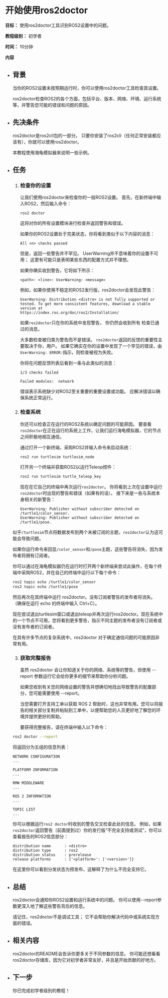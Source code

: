 # 开始使用ros2doctor



**目标：** 使用ros2doctor工具识别ROS2设置中的问题。

**教程级别：** 初学者

**时间：** 10分钟

**内容**



- ## 背景

    当你的ROS2设置未按预期运行时，你可以使用ros2doctor工具检查其设置。

    ros2doctor检查ROS2的各个方面，包括平台、版本、网络、环境、运行系统等，并警告您可能的错误和问题的原因。

- ## 先决条件

    ros2doctor是ros2cli包的一部分。 
    只要你安装了ros2cli（任何正常安装都应该有），你就可以使用ros2doctor。

    本教程使用海龟模拟器来说明一些示例。

- ## 任务

    1. ### 检查你的设置
    
        让我们使用ros2doctor来检查你的一般ROS2设置。
        首先，在新终端中输入ROS2，然后输入命令：
        
        ```
        ros2 doctor
        ```
        
        这将对你的所有设置模块进行检查并返回警告和错误。

        如果你的ROS2设置处于完美状态，你将看到类似于以下内容的消息：
        
        ```
        All <n> checks passed
        ```
        
        但是，返回一些警告并不罕见。 
        UserWarning并不意味着你的设置不可用； 
        这更有可能只是表明某些东西的配置方式并不理想。

        如果你确实收到警告，它将如下所示：
        
        ```
        <path>: <line>: UserWarning: <message>
        ```
        
        例如，如果你使用不稳定的ROS2发行版，ros2doctor会发现此警告：
        
        ```
        UserWarning: Distribution <distro> is not fully supported or tested. To get more consistent features, download a stable version at 
        https://index.ros.org/doc/ros2/Installation/
        ```
        
        如果```ros2doctor```只在你的系统中发现警告，
        你仍然会收到所有 <n> 检查已通过的消息。

        大多数检查被归类为警告而不是错误。
        ```ros2doctor```返回的反馈的重要性主要取决于你，用户。
        如果它确实在你的设置中发现了一个罕见的错误，由```UserWarning: ERROR:```指示，则检查被视为失败。
  
        你将在问题反馈列表后看到一条与此类似的消息：
  
        ```
        1/3 checks failed

        Failed modules:  network
        ```
  
        错误表示系统缺少对ROS2至关重要的重要设置或功能。
        应解决错误以确保系统正常运行。

  
  
  2. ### 检查系统

        你还可以检查正在运行的ROS2系统以确定问题的可能原因。
        要查看```ros2doctor```在正在运行的系统上工作，让我们运行海龟模拟器，它的节点之间积极地相互通信。

        通过打开一个新终端，采购ROS2并输入命令来启动系统：

        ```bash
        ros2 run turtlesim turtlesim_node
        ```

        打开另一个终端并获取ROS2以运行Teleop控件：

        ```bash
        ros2 run turtlesim turtle_teleop_key
        ```

        现在在它自己的终端中再次运行```ros2doctor```。
        你将看到上次在设置中运行```ros2doctor```时出现的警告和错误（如果有的话）。
        接下来是一些与系统本身相关的新警告：

        ```
        UserWarning: Publisher without subscriber detected on /turtle1/color_sensor.
        UserWarning: Publisher without subscriber detected on /turtle1/pose.
        ```
    
    似乎```/turtlesim```节点将数据发布到两个未被订阅的主题，```ros2doctor```认为这可能会导致问题。

    如果你运行命令来回显```/color_sensor```和```/pose```主题，这些警告将消失，因为发布者将拥有订阅者。

    你可以通过在海龟模拟器仍在运行时打开两个新终端来尝试此操作，在每个终端中采购ROS2，并在自己的终端中运行以下每个命令：
    
    ```bash
    ros2 topic echo /turtle1/color_sensor
    ros2 topic echo /turtle1/pose
    ```

    
    然后再次在其终端中运行 ros2doctor。没有订阅者警告的发布者将消失。 （确保在运行 echo 的终端中输入 Ctrl+C）。

    现在尝试退出turtlesim窗口或退出teleop并再次运行ros2doctor。现在系统中的一个节点不可用，您将看到更多警告，指示不同主题的发布者没有订阅者或没有发布者的订阅者。

    在具有许多节点的复杂系统中，ros2doctor 对于确定通信问题的可能原因非常有用。

    
    
    3. ### 获取完整报告

        虽然 ros2doctor 会让你知道关于你的网络、系统等的警告，但使用 --report 参数运行它会给你更多的细节来帮助你分析问题。

        如果您收到有关您的网络设置的警告并想确切地找出导致警告的配置部分，您可能需要使用 --report。

        当您需要打开支持工单以获取 ROS 2 帮助时，这也非常有用。您可以将报告的相关部分复制并粘贴到工单中，以便帮助您的人员更好地了解您的环境并提供更好的帮助。

        要获得完整报告，请在终端中输入以下命令：
    
    ```bash
    ros2 doctor --report
    ```
    
    将返回分为五组的信息列表：
    
    ```
    NETWORK CONFIGURATION
    ...

    PLATFORM INFORMATION
    ...

    RMW MIDDLEWARE
    ...

    ROS 2 INFORMATION
    ...

    TOPIC LIST
    ...
    ```
    
    你可以根据运行```ros2 doctor```时收到的警告交叉检查此处的信息。 
    例如，如果```ros2doctor```返回警告（前面提到过）你的发行版“不完全支持或测试”，你可以查看报告的ROS2信息部分：
    
    ```
    distribution name      : <distro>
    distribution type      : ros2
    distribution status    : prerelease
    release platforms      : {'<platform>': ['<version>']}
    ```
    
    
    在这里你可以看到分发状态为预发布，这解释了为什么不完全支持它。

    
    
- ## 总结

    ros2doctor会通知你ROS2设置和运行系统中的问题。
    你可以使用--report参数更深入地了解这些警告背后的信息。

    请记住，ros2doctor不是调试工具；
    它不会帮助你解决代码中或系统实现方面的错误。

    
    
- ## 相关内容

    ros2doctor的README会告诉你更多关于不同参数的信息。 
    你可能还想看看ros2doctor存储库，因为它对初学者非常友好，并且是开始贡献的好地方。

    
    
- ## 下一步

    你已完成初学者级别的教程！
